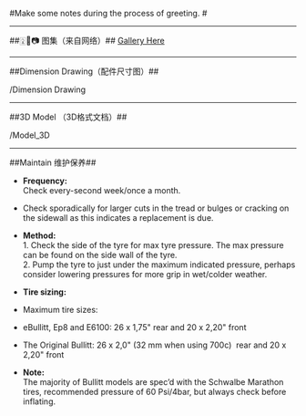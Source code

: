 #Make some notes during the process of greeting. #

----
##🀎🐼📷 图集（来自网络）##
[Gallery Here](https://joefirmament.github.io/Bullitt_Cargo_Bike_DaQ/)

----

##Dimension Drawing（配件尺寸图）##

/Dimension Drawing 

---
##3D Model （3D格式文档）##

/Model_3D

---
##Maintain 维护保养##

- **Frequency:**  
  Check every-second week/once a month.  
- Check sporadically for larger cuts in the tread or bulges or cracking on the sidewall as this indicates a replacement is due.  
- **Method:**  
  ‍1. Check the side of the tyre for max tyre pressure. The max pressure can be found on the side wall of the tyre.  
	2. Pump the tyre to just under the maximum indicated pressure, perhaps consider lowering pressures for more grip in wet/colder weather.

- **Tire sizing:**  
- Maximum tire sizes:  
- eBullitt, Ep8 and E6100: 26 x 1,75" rear and 20 x 2,20" front  
- The Original Bullitt: 26 x 2,0" (32 mm when using 700c)  rear and 20 x 2,20" front  
- **Note:**  
  The majority of Bullitt models are spec’d with the Schwalbe Marathon tires, recommended pressure of 60 Psi/4bar, but always check before inflating.
